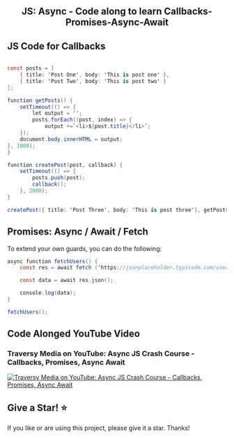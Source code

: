 <h2 align="center">
  JS: Async - Code along to learn Callbacks-Promises-Async-Await <br/>
</h2>


## JS Code for Callbacks 

```c#

const posts = [
    { title: 'Post One', body: 'This is post one' },
    { title: 'Post Two', body: 'This is post two' }
];

function getPosts() {
    setTimeout(() => {
        let output = '';
        posts.forEach((post, index) => {
            output +=`<li>${post.title}</li>`;
    });
    document.body.innerHTML = output;
}, 1000);
}

function createPost(post, callback) {
    setTimeout(() => {
        posts.push(post);
        callback();
    }, 2000);
}

createPost({ title: 'Post Three', body: 'This is post three'}, getPosts);

```


## Promises: Async / Await / Fetch

To extend your own guards, you can do the following:

```c#
async function fetchUsers() {
    const res = await fetch ('https://jsonplaceholder.typicode.com/users')

    const data = await res.json();

    console.log(data);
}

fetchUsers();

```

## Code Alonged YouTube Video
### Traversy Media on YouTube: Async JS Crash Course - Callbacks, Promises, Async Await
[![Traversy Media on YouTube: Async JS Crash Course - Callbacks, Promises, Async Await](https://i.ytimg.com/vi/PoRJizFvM7s/hqdefault_81800.jpg?sqp=-oaymwEcCNACELwBSFXyq4qpAw4IARUAAIhCGAFwAcABBg==&rs=AOn4CLDEUTFiqupglxvPMiIe2zyIyNFm0w)](https://youtu.be/PoRJizFvM7s?si=cDF9iqnl1PNj6z7o)


## Give a Star! :star:
If you like or are using this project, please give it a star. Thanks!

